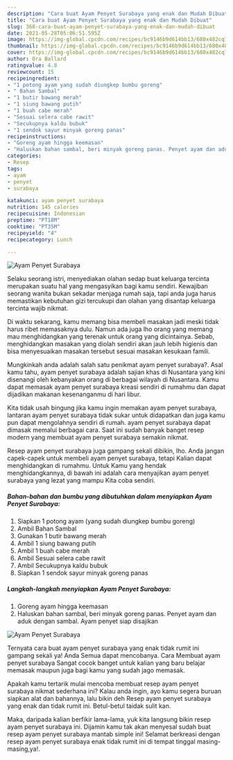 ```yaml
---
description: "Cara buat Ayam Penyet Surabaya yang enak dan Mudah Dibuat"
title: "Cara buat Ayam Penyet Surabaya yang enak dan Mudah Dibuat"
slug: 368-cara-buat-ayam-penyet-surabaya-yang-enak-dan-mudah-dibuat
date: 2021-05-28T05:06:51.595Z
image: https://img-global.cpcdn.com/recipes/bc9146b9d614bb13/680x482cq70/ayam-penyet-surabaya-foto-resep-utama.jpg
thumbnail: https://img-global.cpcdn.com/recipes/bc9146b9d614bb13/680x482cq70/ayam-penyet-surabaya-foto-resep-utama.jpg
cover: https://img-global.cpcdn.com/recipes/bc9146b9d614bb13/680x482cq70/ayam-penyet-surabaya-foto-resep-utama.jpg
author: Ora Ballard
ratingvalue: 4.8
reviewcount: 15
recipeingredient:
- "1 potong ayam yang sudah diungkep bumbu goreng"
- " Bahan Sambal"
- "1 butir bawang merah"
- "1 siung bawang putih"
- "1 buah cabe merah"
- "Sesuai selera cabe rawit"
- "Secukupnya kaldu bubuk"
- "1 sendok sayur minyak goreng panas"
recipeinstructions:
- "Goreng ayam hingga keemasan"
- "Haluskan bahan sambal, beri minyak goreng panas. Penyet ayam dan aduk dengan sambal. Ayam penyet siap disajikan"
categories:
- Resep
tags:
- ayam
- penyet
- surabaya

katakunci: ayam penyet surabaya 
nutrition: 145 calories
recipecuisine: Indonesian
preptime: "PT18M"
cooktime: "PT35M"
recipeyield: "4"
recipecategory: Lunch

---
```



![Ayam Penyet Surabaya](https://img-global.cpcdn.com/recipes/bc9146b9d614bb13/680x482cq70/ayam-penyet-surabaya-foto-resep-utama.jpg)

Selaku seorang istri, menyediakan olahan sedap buat keluarga tercinta merupakan suatu hal yang mengasyikan bagi kamu sendiri. Kewajiban seorang  wanita bukan sekadar menjaga rumah saja, tapi anda juga harus memastikan kebutuhan gizi tercukupi dan olahan yang disantap keluarga tercinta wajib nikmat.

Di waktu  sekarang, kamu memang bisa membeli masakan jadi meski tidak harus ribet memasaknya dulu. Namun ada juga lho orang yang memang mau menghidangkan yang terenak untuk orang yang dicintainya. Sebab, menghidangkan masakan yang diolah sendiri akan jauh lebih higienis dan bisa menyesuaikan masakan tersebut sesuai masakan kesukaan famili. 



Mungkinkah anda adalah salah satu penikmat ayam penyet surabaya?. Asal kamu tahu, ayam penyet surabaya adalah sajian khas di Nusantara yang kini disenangi oleh kebanyakan orang di berbagai wilayah di Nusantara. Kamu dapat memasak ayam penyet surabaya kreasi sendiri di rumahmu dan dapat dijadikan makanan kesenanganmu di hari libur.

Kita tidak usah bingung jika kamu ingin memakan ayam penyet surabaya, lantaran ayam penyet surabaya tidak sukar untuk didapatkan dan juga kamu pun dapat mengolahnya sendiri di rumah. ayam penyet surabaya dapat dimasak memalui berbagai cara. Saat ini sudah banyak banget resep modern yang membuat ayam penyet surabaya semakin nikmat.

Resep ayam penyet surabaya juga gampang sekali dibikin, lho. Anda jangan capek-capek untuk membeli ayam penyet surabaya, tetapi Kalian dapat menghidangkan di rumahmu. Untuk Kamu yang hendak menghidangkannya, di bawah ini adalah cara menyajikan ayam penyet surabaya yang lezat yang mampu Kita coba sendiri.

<!--inarticleads1-->

##### Bahan-bahan dan bumbu yang dibutuhkan dalam menyiapkan Ayam Penyet Surabaya:

1. Siapkan 1 potong ayam (yang sudah diungkep bumbu goreng)
1. Ambil  Bahan Sambal
1. Gunakan 1 butir bawang merah
1. Ambil 1 siung bawang putih
1. Ambil 1 buah cabe merah
1. Ambil Sesuai selera cabe rawit
1. Ambil Secukupnya kaldu bubuk
1. Siapkan 1 sendok sayur minyak goreng panas




<!--inarticleads2-->

##### Langkah-langkah menyiapkan Ayam Penyet Surabaya:

1. Goreng ayam hingga keemasan
1. Haluskan bahan sambal, beri minyak goreng panas. Penyet ayam dan aduk dengan sambal. Ayam penyet siap disajikan
<img src="https://img-global.cpcdn.com/steps/ba09f749f35f430f/160x128cq70/ayam-penyet-surabaya-langkah-memasak-2-foto.jpg" alt="Ayam Penyet Surabaya">



Ternyata cara buat ayam penyet surabaya yang enak tidak rumit ini gampang sekali ya! Anda Semua dapat mencobanya. Cara Membuat ayam penyet surabaya Sangat cocok banget untuk kalian yang baru belajar memasak maupun juga bagi kamu yang sudah jago memasak.

Apakah kamu tertarik mulai mencoba membuat resep ayam penyet surabaya nikmat sederhana ini? Kalau anda ingin, ayo kamu segera buruan siapkan alat dan bahannya, lalu bikin deh Resep ayam penyet surabaya yang enak dan tidak rumit ini. Betul-betul taidak sulit kan. 

Maka, daripada kalian berfikir lama-lama, yuk kita langsung bikin resep ayam penyet surabaya ini. Dijamin kamu tak akan menyesal sudah buat resep ayam penyet surabaya mantab simple ini! Selamat berkreasi dengan resep ayam penyet surabaya enak tidak rumit ini di tempat tinggal masing-masing,ya!.

